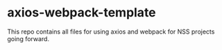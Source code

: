# axios-webpack-template

This repo contains all files for using axios and webpack for NSS projects going forward.